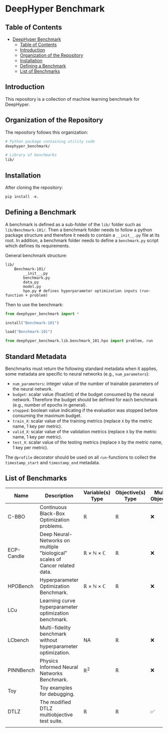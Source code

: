# DeepHyper Benchmark

## Table of Contents

- [DeepHyper Benchmark](#deephyper-benchmark)
  - [Table of Contents](#table-of-contents)
  - [Introduction](#introduction)
  - [Organization of the Repository](#organization-of-the-repository)
  - [Installation](#installation)
  - [Defining a Benchmark](#defining-a-benchmark)
  - [List of Benchmarks](#list-of-benchmarks)

## Introduction

This repository is a collection of machine learning benchmark for DeepHyper.

## Organization of the Repository

The repository follows this organization:

```bash
# Python package containing utility code
deephyper_benchmark/

# Library of benchmarks
lib/
```

## Installation

After cloning the repository:
```python
pip install -e.
```

## Defining a Benchmark

A benchmark is defined as a sub-folder of the `lib/` folder such as `lib/Benchmark-101/`. Then a benchmark folder needs to follow a python package structure and therefore it needs to contain a `__init__.py` file at its root. In addition, a benchmark folder needs to define a `benchmark.py` script which defines its requirements.

General benchmark structure:
```
lib/
    Benchmark-101/
        __init__.py
        benchmark.py
        data.py
        model.py
        hpo.py # defines hyperparameter optimization inputs (run-function + problem)
```

Then to use the benchmark:

```python
from deephyper_benchmark import *

install("Benchmark-101")

load("Benchmark-101")

from deephyper_benchmark.lib.benchmark_101.hpo import problem, run
```

## Standard Metadata

Benchmarks must return the following standard metadata when it applies, some metadata are specific to neural networks (e.g., `num_parameters`):

- `num_parameters`: integer value of the number of trainable parameters of the neural network.
- `budget`: scalar value (float/int) of the budget consumed by the neural network. Therefore the budget should be defined for each benchmark (e.g., number of epochs in general).
- `stopped`: boolean value indicating if the evaluation was stopped before consuming the maximum budget.
- `train_X`:  scalar value of the training metrics (replace `X` by the metric name, 1 key per metric).
- `valid_X`: scalar value of the validation metrics (replace `X` by the metric name, 1 key per metric).
- `test_X`: scalar value of the testing metrics (replace `X` by the metric name, 1 key per metric).


The `@profile` decorator should be used on all `run`-functions to collect the `timestamp_start` and `timestamp_end` metadata.

## List of Benchmarks

| Name       | Description                                                                  | Variable(s) Type                             | Objective(s) Type | Multi-Objective | Multi-Fidelity | Evaluation Duration |
| ---------- | ---------------------------------------------------------------------------- | -------------------------------------------- | ----------------- | --------------- | -------------- | ------------------- |
| C-BBO      | Continuous Black-Box Optimization problems.                                  | $\mathbb{R}$                                 | $\mathbb{R}$      | ❌              | ❌             | ms                  |
| ECP-Candle | Deep Neural-Networks on multiple "biological" scales of Cancer related data. | $\mathbb{R}\times\mathbb{N}\times\mathbb{C}$ | $\mathbb{R}$      | ❌              | ❌             | min                 |
| HPOBench   | Hyperparameter Optimization Benchmark.                                       | $\mathbb{R}\times\mathbb{N}\times\mathbb{C}$ | $\mathbb{R}$      | ❌              | ✅             | ms to min           |
| LCu        | Learning curve hyperparameter optimization benchmark.                        |                                              |                   |                 |                |                     |
| LCbench    | Multi-fidelity benchmark without hyperparameter optimization.                | NA                                           | $\mathbb{R}$      | ❌              | ✅             | secondes            |
| PINNBench  | Physics Informed Neural Networks Benchmark.                                  | $\mathbb{R}^2$                               | $\mathbb{R}$      | ❌              | ✅             | ms                  |
| Toy        | Toy examples for debugging.                                                  |                                              |                   |                 |                |                     |
| DTLZ       | The modified DTLZ multiobjective test suite.                                 |  $\mathbb{R}$                                |  $\mathbb{R}$     | ✅              |  ❌            | configurable        |
|                |                                                                          |                                              |                   |                 |                |                     |
      
      
      
      
      
      
      
  
      
      
      
      
      
      
  
      
      
      
      
